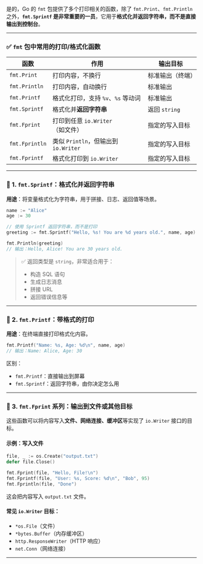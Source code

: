 是的，Go 的 `fmt` 包提供了多个打印相关的函数，除了 `fmt.Print`、`fmt.Println` 之外，**`fmt.Sprintf` 是非常重要的一员**，它用于**格式化并返回字符串，而不是直接输出到控制台**。

---

### ✅ `fmt` 包中常用的打印/格式化函数

| 函数 | 作用 | 输出目标 |
|------|------|----------|
| `fmt.Print` | 打印内容，不换行 | 标准输出（终端） |
| `fmt.Println` | 打印内容，自动换行 | 标准输出 |
| `fmt.Printf` | 格式化打印，支持 `%v`、`%s` 等动词 | 标准输出 |
| `fmt.Sprintf` | 格式化并**返回字符串** | 返回 `string` |
| `fmt.Fprint` | 打印到任意 `io.Writer`（如文件） | 指定的写入目标 |
| `fmt.Fprintln` | 类似 `Println`，但输出到 `io.Writer` | 指定的写入目标 |
| `fmt.Fprintf` | 格式化打印到 `io.Writer` | 指定的写入目标 |

---

### 📌 1. `fmt.Sprintf`：格式化并返回字符串

**用途**：将变量格式化为字符串，用于拼接、日志、返回值等场景。

```go
name := "Alice"
age := 30

// 使用 Sprintf 返回字符串，而不是打印
greeting := fmt.Sprintf("Hello, %s! You are %d years old.", name, age)

fmt.Println(greeting)
// 输出：Hello, Alice! You are 30 years old.
```

> ✅ 返回类型是 `string`，非常适合用于：
> - 构造 SQL 语句
> - 生成日志消息
> - 拼接 URL
> - 返回错误信息等

---

### 📌 2. `fmt.Printf`：带格式的打印

**用途**：在终端直接打印格式化内容。

```go
fmt.Printf("Name: %s, Age: %d\n", name, age)
// 输出：Name: Alice, Age: 30
```

区别：
- `fmt.Printf`：直接输出到屏幕
- `fmt.Sprintf`：返回字符串，由你决定怎么用

---

### 📌 3. `fmt.Fprint` 系列：输出到文件或其他目标

这些函数可以将内容写入**文件、网络连接、缓冲区**等实现了 `io.Writer` 接口的目标。

#### 示例：写入文件

```go
file, _ := os.Create("output.txt")
defer file.Close()

fmt.Fprint(file, "Hello, File!\n")
fmt.Fprintf(file, "User: %s, Score: %d\n", "Bob", 95)
fmt.Fprintln(file, "Done")
```

这会把内容写入 `output.txt` 文件。

#### 常见 `io.Writer` 目标：
- `*os.File`（文件）
- `*bytes.Buffer`（内存缓冲区）
- `http.ResponseWriter`（HTTP 响应）
- `net.Conn`（网络连接）

---
